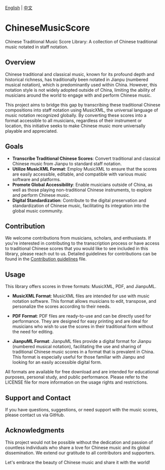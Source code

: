 [English](README.md) | [中文](README.cn.md)

# ChineseMusicScore
Chinese Traditional Music Score Library: A collection of Chinese traditional music notated in staff notation. 


## Overview

Chinese traditional and classical music, known for its profound depth and historical richness, has traditionally been notated in Jianpu (numbered musical notation), which is predominantly used within China. However, this notation style is not widely adopted outside of China, limiting the ability of musicians around the world to engage with and perform Chinese music.

This project aims to bridge this gap by transcribing these traditional Chinese compositions into staff notation using MusicXML, the universal language of music notation recognized globally. By converting these scores into a format accessible to all musicians, regardless of their instrument or location, this initiative seeks to make Chinese music more universally playable and appreciated.

## Goals

- **Transcribe Traditional Chinese Scores**: Convert traditional and classical Chinese music from Jianpu to standard staff notation.
- **Utilize MusicXML Format**: Employ MusicXML to ensure that the scores are easily accessible, editable, and compatible with various music software and platforms.
- **Promote Global Accessibility**: Enable musicians outside of China, as well as those playing non-traditional Chinese instruments, to explore and perform Chinese music.
- **Digital Standardization**: Contribute to the digital preservation and standardization of Chinese music, facilitating its integration into the global music community.

## Contribution

We welcome contributions from musicians, scholars, and enthusiasts. If you're interested in contributing to the transcription process or have access to traditional Chinese scores that you would like to see included in this library, please reach out to us. Detailed guidelines for contributions can be found in the [Contribution guidelines](doc/CONTRIBUTING.md) file.

## Usage

This library offers scores in three formats: MusicXML, PDF, and JianpuML.

- **MusicXML Format**: MusicXML files are intended for use with music notation software. This format allows musicians to edit, transpose, and personalize the scores according to their needs.

- **PDF Format**: PDF files are ready-to-use and can be directly used for performance. They are designed for easy printing and are ideal for musicians who wish to use the scores in their traditional form without the need for editing.

- **JianpuML Format**: JianpuML files provide a digital format for Jianpu (numbered musical notation), facilitating the use and sharing of traditional Chinese music scores in a format that is prevalent in China. This format is especially useful for those familiar with Jianpu and looking for an easily accessible digital form.

All formats are available for free download and are intended for educational purposes, personal study, and public performance. Please refer to the LICENSE file for more information on the usage rights and restrictions.

## Support and Contact

If you have questions, suggestions, or need support with the music scores, please contact us via GitHub.

## Acknowledgments

This project would not be possible without the dedication and passion of countless individuals who share a love for Chinese music and its global dissemination. We extend our gratitude to all contributors and supporters.

Let's embrace the beauty of Chinese music and share it with the world!


